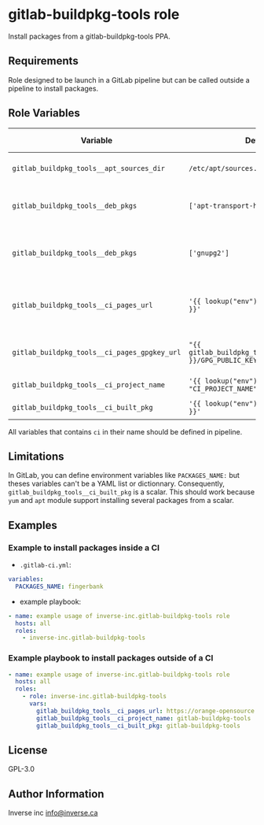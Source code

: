 gitlab-buildpkg-tools role
==========================

Install packages from a gitlab-buildpkg-tools PPA.

Requirements
------------

Role designed to be launch in a GitLab pipeline but can be called outside a
pipeline to install packages.

Role Variables
--------------

| Variable                                     | Default                                                      | Comments (type)                                       |
| ---                                          | ---                                                          | ---                                                   |
| `gitlab_buildpkg_tools__apt_sources_dir`     | `/etc/apt/sources.list.d`                                    | Directory to store gitlab-pages.list                  |
| `gitlab_buildpkg_tools__deb_pkgs`            | `['apt-transport-https','gnupg']`                            | List of Debian dependencies to install built packages |
| `gitlab_buildpkg_tools__deb_pkgs`            | `['gnupg2']`                                                 | List of CentOS dependencies to install built packages |
| `gitlab_buildpkg_tools__ci_pages_url`        | `'{{ lookup("env"), "CI_PAGES_URL" }}'`                      | URL of PPA created by gitlab-buildpkg-tools           |
| `gitlab_buildpkg_tools__ci_pages_gpgkey_url` | `"{{ gitlab_buildpkg_tools__ci_pages_url }}/GPG_PUBLIC_KEY"` | URL of GPG key used to sign built packages            |
| `gitlab_buildpkg_tools__ci_project_name`     | `'{{ lookup("env"), "CI_PROJECT_NAME" }}'`                   | Name of repo in GitLab                                |
| `gitlab_buildpkg_tools__ci_built_pkg`        | `'{{ lookup("env"), "PACKAGES_NAME" }}'`                     | Packages to install                                   |


All variables that contains `ci` in their name should be defined in pipeline.

Limitations
-----------

In GitLab, you can define environment variables like `PACKAGES_NAME:` but
theses variables can't be a YAML list or dictionnary. Consequently,
`gitlab_buildpkg_tools__ci_built_pkg` is a scalar. This should work because
`yum` and `apt` module support installing several packages from a scalar.

Examples
--------

### Example to install packages **inside** a CI ###

  * `.gitlab-ci.yml`:

```yaml
variables:
  PACKAGES_NAME: fingerbank
```

  * example playbook:

```yaml
- name: example usage of inverse-inc.gitlab-buildpkg-tools role
  hosts: all
  roles:
    - inverse-inc.gitlab-buildpkg-tools
```


### Example playbook to install packages **outside** of a CI ###


```yaml
- name: example usage of inverse-inc.gitlab-buildpkg-tools role
  hosts: all
  roles:
    - role: inverse-inc.gitlab-buildpkg-tools
      vars:
        gitlab_buildpkg_tools__ci_pages_url: https://orange-opensource.gitlab.io/gitlab-buildpkg-tools
        gitlab_buildpkg_tools__ci_project_name: gitlab-buildpkg-tools
        gitlab_buildpkg_tools__ci_built_pkg: gitlab-buildpkg-tools
```

License
-------

GPL-3.0

Author Information
------------------

Inverse inc <info@inverse.ca>
